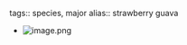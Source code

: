 tags:: species, major
alias:: strawberry guava

- ![image.png](https://peach-geographical-bat-397.mypinata.cloud/ipfs/QmeR172PYDKwSKPHD3nvzCdL2DrqWBTzQQ5GqTtD96TrdC)
